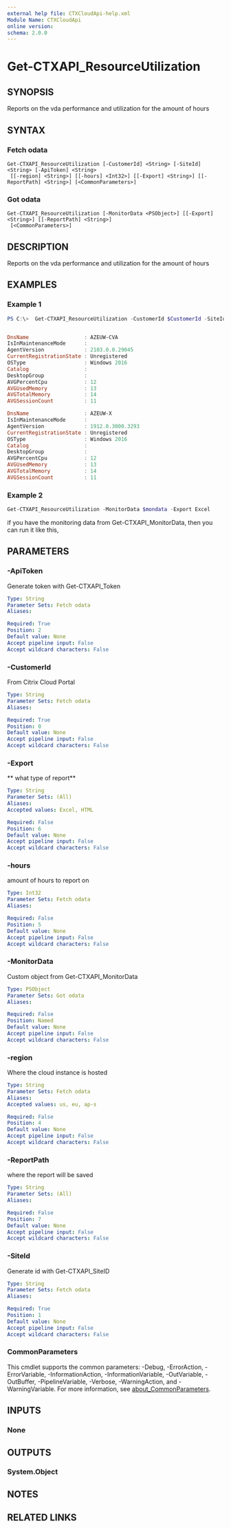 ```yaml
---
external help file: CTXCloudApi-help.xml
Module Name: CTXCloudApi
online version:
schema: 2.0.0
---
```


# Get-CTXAPI_ResourceUtilization

## SYNOPSIS
Reports on the vda performance and utilization for the amount of hours

## SYNTAX

### Fetch odata
```
Get-CTXAPI_ResourceUtilization [-CustomerId] <String> [-SiteId] <String> [-ApiToken] <String>
 [[-region] <String>] [[-hours] <Int32>] [[-Export] <String>] [[-ReportPath] <String>] [<CommonParameters>]
```

### Got odata
```
Get-CTXAPI_ResourceUtilization [-MonitorData <PSObject>] [[-Export] <String>] [[-ReportPath] <String>]
 [<CommonParameters>]
```

## DESCRIPTION
Reports on the vda performance and utilization for the amount of hours

## EXAMPLES

### Example 1
```powershell
PS C:\>  Get-CTXAPI_ResourceUtilization -CustomerId $CustomerId -SiteId $SiteID -ApiToken $ApiToken -region eu -hours 5


DnsName                  : AZEUW-CVA
IsInMaintenanceMode      : 
AgentVersion             : 2103.0.0.29045
CurrentRegistrationState : Unregistered
OSType                   : Windows 2016
Catalog                  : 
DesktopGroup             : 
AVGPercentCpu            : 12
AVGUsedMemory            : 13
AVGTotalMemory           : 14
AVGSessionCount          : 11

DnsName                  : AZEUW-X
IsInMaintenanceMode      : 
AgentVersion             : 1912.0.3000.3293
CurrentRegistrationState : Unregistered
OSType                   : Windows 2016
Catalog                  : 
DesktopGroup             : 
AVGPercentCpu            : 12
AVGUsedMemory            : 13
AVGTotalMemory           : 14
AVGSessionCount          : 11
```

### Example 2
```powershell
Get-CTXAPI_ResourceUtilization -MonitorData $mondata -Export Excel
```

if you have the monitoring data from Get-CTXAPI_MonitorData, then you can run it like this,

## PARAMETERS

### -ApiToken
 Generate token with Get-CTXAPI_Token

```yaml
Type: String
Parameter Sets: Fetch odata
Aliases:

Required: True
Position: 2
Default value: None
Accept pipeline input: False
Accept wildcard characters: False
```

### -CustomerId
 From Citrix Cloud Portal

```yaml
Type: String
Parameter Sets: Fetch odata
Aliases:

Required: True
Position: 0
Default value: None
Accept pipeline input: False
Accept wildcard characters: False
```

### -Export
** what type of report**


```yaml
Type: String
Parameter Sets: (All)
Aliases:
Accepted values: Excel, HTML

Required: False
Position: 6
Default value: None
Accept pipeline input: False
Accept wildcard characters: False
```

### -hours
 amount of hours to report on

```yaml
Type: Int32
Parameter Sets: Fetch odata
Aliases:

Required: False
Position: 5
Default value: None
Accept pipeline input: False
Accept wildcard characters: False
```

### -MonitorData
Custom object from Get-CTXAPI_MonitorData


```yaml
Type: PSObject
Parameter Sets: Got odata
Aliases:

Required: False
Position: Named
Default value: None
Accept pipeline input: False
Accept wildcard characters: False
```

### -region
Where the cloud instance is hosted

```yaml
Type: String
Parameter Sets: Fetch odata
Aliases:
Accepted values: us, eu, ap-s

Required: False
Position: 4
Default value: None
Accept pipeline input: False
Accept wildcard characters: False
```

### -ReportPath
 where the report will be saved

```yaml
Type: String
Parameter Sets: (All)
Aliases:

Required: False
Position: 7
Default value: None
Accept pipeline input: False
Accept wildcard characters: False
```

### -SiteId
 Generate id with Get-CTXAPI_SiteID

```yaml
Type: String
Parameter Sets: Fetch odata
Aliases:

Required: True
Position: 1
Default value: None
Accept pipeline input: False
Accept wildcard characters: False
```

### CommonParameters
This cmdlet supports the common parameters: -Debug, -ErrorAction, -ErrorVariable, -InformationAction, -InformationVariable, -OutVariable, -OutBuffer, -PipelineVariable, -Verbose, -WarningAction, and -WarningVariable. For more information, see [about_CommonParameters](http://go.microsoft.com/fwlink/?LinkID=113216).

## INPUTS

### None
## OUTPUTS

### System.Object
## NOTES

## RELATED LINKS

